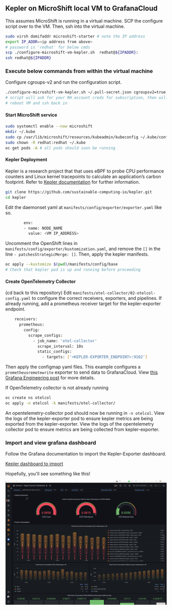 ## Kepler on MicroShift local VM to GrafanaCloud

This assumes MicroShift is running in a virtual machine.
SCP the configure script over to the VM.
Then, ssh into the virtual machine.

```bash
sudo virsh domifaddr microshift-starter # note the IP address 
export IP_ADDR=<ip address from above>
# password is 'redhat' for below cmds
scp ./configure-microshift-vm-kepler.sh  redhat@${IPADDR}:
ssh redhat@${IPADDR}
```

### Execute below commands from within the virtual machine

Configure cgroups-v2 and run the configuration script.

```bash
./configure-microshift-vm-kepler.sh ~/.pull-secret.json cgroupsv2=true
# script will ask for your RH account creds for subscription, then will run unattended
# reboot VM and ssh back in
```

#### Start MicroShift service

```bash
sudo systemctl enable --now microshift
mkdir ~/.kube
sudo cp /var/lib/microshift/resources/kubeadmin/kubeconfig ~/.kube/config
sudo chown -R redhat:redhat ~/.kube
oc get pods -A # all pods should soon be running
```

#### Kepler Deployment

Kepler is a research project that that uses eBPF to probe CPU performance counters and Linux kernel tracepoints
to calculate an application’s carbon footprint. Refer to [Kepler documentation](https://sustainable-computing.io/) for further information.

```bash
git clone https://github.com/sustainable-computing-io/kepler.git
cd kepler
```

Edit the daemonset yaml at `manifests/config/exporter/exporter.yaml` like so.

```bash
        env:
        - name: NODE_NAME
          value: <VM IP_ADDRESS>
```

Uncomment the OpenShift lines in `manifests/config/exporter/kustomization.yaml`,
and remove the `[]` in the line `- patchesStrategicMerge: []`. Then, apply
the kepler manifests.

```bash
oc apply --kustomize $(pwd)/manifests/config/base
# Check that kepler pod is up and running before proceeding
```

#### Create OpenTelemetry Collector

(cd back to this repository)
Edit `manifests/otel-collector/02-otelcol-config.yaml` to configure the correct receivers, exporters, and pipelines.
If already running, add a prometheus receiver target for the kepler-exporter endpoint.

```bash
    receivers:
      prometheus:
        config:
          scrape_configs:
            - job_name: 'otel-collector'
              scrape_interval: 10s
              static_configs:
                - targets: ['<KEPLER-EXPORTER_ENDPOINT>:9102']
```

Then apply the configmap yaml files.
This example configures a `prometheusremotewrite` exporter to send data to GrafanaCloud.
View [this Grafana Engineering post](https://grafana.com/blog/2022/05/10/how-to-collect-prometheus-metrics-with-the-opentelemetry-collector-and-grafana/) for more details.


If OpenTelemetry collector is not already running

```bash
oc create ns otelcol
oc apply -n otelcol -k manifests/otel-collector/
```

An opentelemetry-collector pod should now be running in `-n otelcol`. View the logs of the kepler-exporter pod to
ensure kepler metrics are being exported from the kepler-exporter. View the logs of the opentelemetry collector pod
to ensure metrics are being collected from kepler-exporter.

### Import and view grafana dashboard

Follow the Grafana documentation to import the Kepler-Exporter dashboard.

[Kepler dashboard to import](https://github.com/sustainable-computing-io/kepler/blob/main/grafana-dashboards/Kepler-Exporter.json)

Hopefully, you'll see something like this!

![You might see something like this!](../../../images/kepler-microshift.png "MicroShift, Kepler, and OpenTelemetry")
